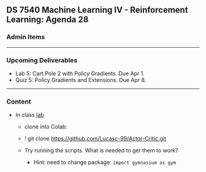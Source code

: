 ## DS 7540 Machine Learning IV - Reinforcement Learning: Agenda 28


### Admin Items
  
---

### Upcoming Deliverables

- Lab 5: Cart Pole 2 with Policy Gradients. Due Apr 1.
- Quiz 5: Policy Gradients and Extensions. Due Apr 8.


---

### Content

- In class [lab](https://github.com/Lucasc-99/Actor-Critic/tree/master)

  - clone into Colab:
  - ! git clone https://github.com/Lucasc-99/Actor-Critic.git

  - Try running the scripts. What is needed to get them to work?
    - Hint: need to change package: 
    ```import gymnasium as gym```
